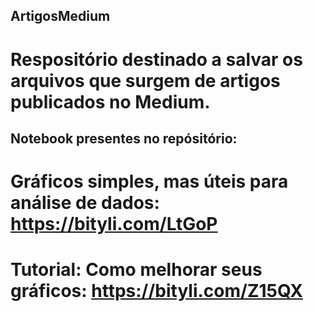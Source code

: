 ## ArtigosMedium
# Respositório destinado a salvar os arquivos que surgem de artigos publicados no Medium.

## Notebook presentes no repósitório:

# Gráficos simples, mas úteis para análise de dados: https://bityli.com/LtGoP
# Tutorial: Como melhorar seus gráficos: https://bityli.com/Z15QX

